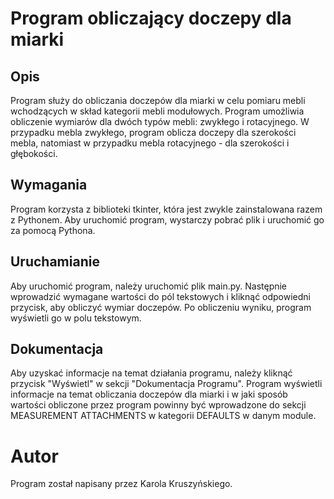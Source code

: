 # Program obliczający doczepy dla miarki
## Opis
Program służy do obliczania doczepów dla miarki w celu pomiaru mebli wchodzących w skład kategorii mebli modułowych. Program umożliwia obliczenie wymiarów dla dwóch typów mebli: zwykłego i rotacyjnego. W przypadku mebla zwykłego, program oblicza doczepy dla szerokości mebla, natomiast w przypadku mebla rotacyjnego - dla szerokości i głębokości.

## Wymagania
Program korzysta z biblioteki tkinter, która jest zwykle zainstalowana razem z Pythonem. Aby uruchomić program, wystarczy pobrać plik i uruchomić go za pomocą Pythona.

## Uruchamianie
Aby uruchomić program, należy uruchomić plik main.py. Następnie wprowadzić wymagane wartości do pól tekstowych i kliknąć odpowiedni przycisk, aby obliczyć wymiar doczepów. Po obliczeniu wyniku, program wyświetli go w polu tekstowym.

## Dokumentacja
Aby uzyskać informacje na temat działania programu, należy kliknąć przycisk "Wyświetl" w sekcji "Dokumentacja Programu". Program wyświetli informacje na temat obliczania doczepów dla miarki i w jaki sposób wartości obliczone przez program powinny być wprowadzone do sekcji MEASUREMENT ATTACHMENTS w kategorii DEFAULTS w danym module.

# Autor
Program został napisany przez Karola Kruszyńskiego.
